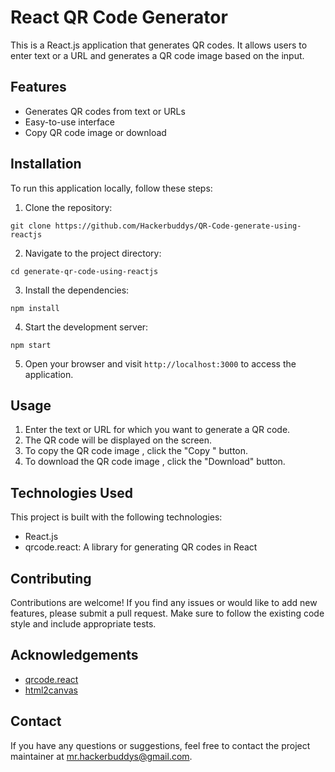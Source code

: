 # React QR Code Generator

This is a React.js application that generates QR codes. It allows users to enter text or a URL and generates a QR code image based on the input.

## Features

- Generates QR codes from text or URLs
- Easy-to-use interface
- Copy QR code image or download

## Installation

To run this application locally, follow these steps:

1. Clone the repository:

```shell
git clone https://github.com/Hackerbuddys/QR-Code-generate-using-reactjs
```

2. Navigate to the project directory:

```shell
cd generate-qr-code-using-reactjs
```

3. Install the dependencies:

```shell
npm install
```

4. Start the development server:

```shell
npm start
```

5. Open your browser and visit `http://localhost:3000` to access the application.

## Usage

1. Enter the text or URL for which you want to generate a QR code.
2. The QR code will be displayed on the screen.
3. To copy the QR code image , click the "Copy " button.
4. To download the QR code image , click the "Download" button.


## Technologies Used

This project is built with the following technologies:

- React.js
- qrcode.react: A library for generating QR codes in React

## Contributing

Contributions are welcome! If you find any issues or would like to add new features, please submit a pull request. Make sure to follow the existing code style and include appropriate tests.



## Acknowledgements

- [qrcode.react](https://www.npmjs.com/package/qrcode.react)
- [html2canvas](https://www.npmjs.com/package/html2canvas)

## Contact

If you have any questions or suggestions, feel free to contact the project maintainer at [mr.hackerbuddys@gmail.com](mailto:mr.hackerbuddys@gmail.com).